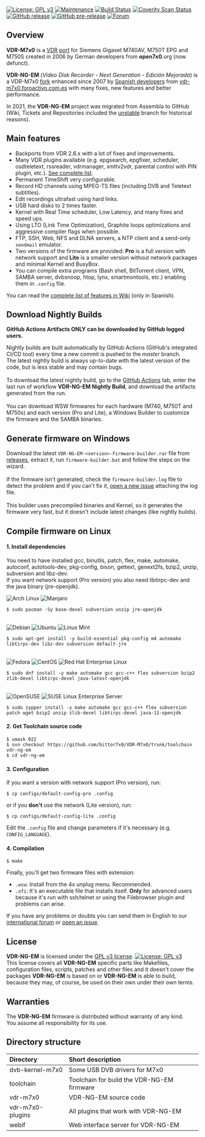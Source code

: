 [![License: GPL v3](https://img.shields.io/badge/License-GPLv3-blue.svg)](COPYING "Read License GPL v3")
[![Maintenance](https://img.shields.io/badge/Maintained%3F-yes-brightgreen.svg)](https://github.com/bittor7x0/VDR-M7x0/commits/master "View commits")
[![Build Status](https://img.shields.io/github/actions/workflow/status/bittor7x0/VDR-M7x0/nightly-build.yml?branch=master&label=Build)](https://github.com/bittor7x0/VDR-M7x0/actions/workflows/nightly-build.yml "Download nightly builds")
[![Coverity Scan Status](https://img.shields.io/coverity/scan/22406.svg)](https://scan.coverity.com/projects/bittor7x0-vdr-m7x0 "View Coverity Scan Status")
[![GitHub release](https://img.shields.io/github/release/bittor7x0/VDR-M7x0.svg)](https://github.com/bittor7x0/VDR-M7x0/releases/latest "Download latest release")
[![GitHub pre-release](https://img.shields.io/github/release/bittor7x0/VDR-M7x0.svg?include_prereleases&label=pre-release&color=red)](https://github.com/bittor7x0/VDR-M7x0/releases "Download latest pre-release")
[![Forum](https://img.shields.io/static/v1?label=&labelColor=gray&message=Forum&color=blue&style=flat&logo=homeadvisor&logoColor=ffffff)](https://vdr-m7x0.foroactivo.com.es/ "VDR-NG-EM Forum")


## Overview
**VDR-M7x0** is a [VDR](http://www.tvdr.de/software.htm "The Video Disk Recorder") [port](https://en.wikipedia.org/wiki/Porting "Software port") for Siemens Gigaset M740AV, M750T EPG and M750S created in 2006 by German developers from **open7x0**.org (now defunct).

**VDR-NG-EM** (*Video Disk Recorder - Next Generation - Edición Mejorada*) is a VDR-M7x0 [fork](https://en.wikipedia.org/wiki/Fork_(software_development) "Software fork") enhanced since 2007 by [Spanish developers](https://github.com/bittor7x0/VDR-M7x0/wiki/Colaboradores "VDR-NG-EM Contributors") from [vdr-m7x0.foroactivo.com.es](https://vdr-m7x0.foroactivo.com.es/ "VDR-NG-EM Forum") with many fixes, new features and better performance.

In 2021, the **VDR-NG-EM** project was migrated from Assembla to GitHub (Wiki, Tickets and Repositories included the [unstable](https://github.com/bittor7x0/VDR-M7x0-Assembla-Archived) branch for historical reasons).


## Main features
* Backports from VDR 2.6.x with a lot of fixes and improvements.
* Many VDR plugins available (e.g. epgsearch, epgfixer, scheduler, osdteletext, rssreader, vdrmanager, xmltv2vdr, parental control with PIN plugin, etc.). [See complete list](https://github.com/bittor7x0/VDR-M7x0/wiki/Plugins_para_el_VDR-NG-EM "VDR-NG-EM Plugins").
* Permanent TimeShift very configurable.
* Record HD channels using MPEG-TS files (including DVB and Teletext subtitles).
* Edit recordings ultrafast using hard links.
* USB hard disks to 2 times faster.
* Kernel with Real Time scheduler, Low Latency, and many fixes and speed ups.
* Using LTO (Link Time Optimization), Graphite loops optimizations and aggressive compiler flags when possible.
* FTP, SSH, Web, NFS and DLNA servers, a NTP client and a send-only ```sendmail``` emulator.
* Two versions of the firmware are provided: **Pro** is a full version with network support and **Lite** is a smaller version without network packages and minimal Kernel and BusyBox.
* You can compile extra programs (Bash shell, BitTorrent client, VPN, SAMBA server, dvbsnoop, htop, lynx, smartmontools, etc.) enabling them in ```.config``` file.

You can read the [complete list of features in Wiki](https://github.com/bittor7x0/VDR-M7x0/wiki/Mejoras_del_VDR-NG-EM "VDR-NG-EM ChangeLog") (only in Spanish).


## Download Nightly Builds

**GitHub Actions Artifacts ONLY can be downloaded by GitHub logged users.**

Nightly builds are built automatically by GitHub Actions (GitHub's integrated CI/CD tool) every time a new commit is pushed to the _master_ branch.\
The latest nightly build is always up-to-date with the latest version of the code, but is less stable and may contain bugs.\
\
To download the latest nightly build, go to the [GitHub Actions](https://github.com/bittor7x0/VDR-M7x0/actions/workflows/nightly-build.yml) tab, enter the last run of workflow **VDR-NG-EM Nightly Build**, and download the artifacts generated from the run.\
\
You can download WSW firmwares for each hardware (M740, M750T and M750s) and each version (Pro and Lite), a Windows Builder to customize the firmware and the SAMBA binaries.


## Generate firmware on Windows
Download the latest ```VDR-NG-EM-<version>-Firmware-builder.rar``` file from [releases](https://github.com/bittor7x0/VDR-M7x0/releases/latest), extract it, run ```firmware-builder.bat``` and follow the steps on the wizard.\
\
If the firmware isn't generated, check the ```firmware-builder.log``` file to detect the problem and if you can't fix it, [open a new issue](https://github.com/bittor7x0/VDR-M7x0/issues/new?assignees=&labels=bug&template=bug_report.md&title=) attaching the log file.\
\
This builder uses precompiled binaries and Kernel, so it generates the firmware very fast, but it doesn't include latest changes (like nightly builds).


## Compile firmware on Linux

#### 1. Install dependencies

You need to have installed gcc, binutils, patch, flex, make, automake, autoconf, autotools-dev, pkg-config, bison, gettext, genext2fs, bzip2, unzip, subversion and libz-dev.\
If you want network support (Pro version) you also need libtirpc-dev and the java binary (jre-openjdk).

![Arch Linux](https://img.shields.io/badge/-Arch%20Linux-333?style=for-the-badge&labelColor=1793D1&logo=arch%20linux&logoColor=white)
![Manjaro](https://img.shields.io/badge/-Manjaro-333?style=for-the-badge&labelColor=35bf5c&logo=manjaro&logoColor=white)
```
$ sudo pacman -Sy base-devel subversion unzip jre-openjdk
```
\
![Debian](https://img.shields.io/badge/-Debian-333?style=for-the-badge&labelColor=A81D33&logo=debian&logoColor=white)
![Ubuntu](https://img.shields.io/badge/-Ubuntu-333?style=for-the-badge&labelColor=dd4814&logo=ubuntu&logoColor=white)
![Linux Mint](https://img.shields.io/badge/-Linux%20Mint-333?style=for-the-badge&labelColor=87CF3E&logo=linux%20mint&logoColor=white)
```
$ sudo apt-get install -y build-essential pkg-config m4 automake libtirpc-dev libz-dev subversion default-jre
```
\
![Fedora](https://img.shields.io/badge/-Fedora-333?style=for-the-badge&labelColor=0b57a4&logo=fedora&logoColor=white)
![CentOS](https://img.shields.io/badge/-CentOS-333?style=for-the-badge&labelColor=212078&logo=centos&logoColor=white)
![Red Hat Enterprise Linux](https://img.shields.io/badge/-Red%20Hat%20Enterprise%20Linux-333?style=for-the-badge&labelColor=ee0000&logo=red%20hat&logoColor=white)
```
$ sudo dnf install -y make automake gcc gcc-c++ flex subversion bzip2 zlib-devel libtirpc-devel java-latest-openjdk
```
\
![OpenSUSE](https://img.shields.io/badge/-OpenSUSE-333?style=for-the-badge&labelColor=73ba25&logo=opensuse&logoColor=white)
![SUSE Linux Enterprise Server](https://img.shields.io/badge/-SUSE%20Linux%20Enterprise%20Server-333?style=for-the-badge&labelColor=73ba25&logo=opensuse&logoColor=white)
```
$ sudo zypper install -y make automake gcc gcc-c++ flex subversion patch wget bzip2 unzip zlib-devel libtirpc-devel java-11-openjdk
```

#### 2. Get Toolchain source code
```
$ umask 022
$ svn checkout https://github.com/bittor7x0/VDR-M7x0/trunk/toolchain vdr-ng-em
$ cd vdr-ng-em
```

#### 3. Configuration
If you want a version with network support (Pro version), run:
```
$ cp configs/default-config-pro .config
```
or if you **don't** use the network (Lite version), run:
```
$ cp configs/default-config-lite .config
```
Edit the ```.config``` file and change parameters if it's necessary (e.g. ```CONFIG_LANGUAGE```).

#### 4. Compilation
```
$ make
```

Finally, you'll get two firmware files with extension:
* ```.wsw```: Install from the 4x unplug menu. Recommended.
* ```.ofi```: It's an executable file that installs itself. **Only** for advanced users because it's run with ssh/telnet or using the Filebrowser plugin and problems can arise.

If you have any problems or doubts you can send them in English to our [international forum](https://vdr-m7x0.foroactivo.com.es/international-forum-f19/ "VDR-NG-EM International Forum") or [open an issue](https://github.com/bittor7x0/VDR-M7x0/issues/new/choose).


## License
**VDR-NG-EM** is licensed under the [GPL v3 license](COPYING "License: GPL v3").
[![License: GPL v3](https://img.shields.io/badge/License-GPLv3-blue.svg)](COPYING "Read License GPL v3")\
This license covers all **VDR-NG-EM** specific parts like Makefiles, configuration files, scripts, patches and other files and it doesn't cover the packages **VDR-NG-EM** is based on or **VDR-NG-EM** is able to build, because they may, of course, be used on their own under their own terms.


## Warranties
The **VDR-NG-EM** firmware is distributed without warranty of any kind.\
You assume all responsibility for its use.


## Directory structure
| Directory        | Short description                          |
|:-----------------|:-------------------------------------------|
| dvb-kernel-m7x0  | Some USB DVB drivers for M7x0              |
| toolchain        | Toolchain for build the VDR-NG-EM firmware |
| vdr-m7x0         | VDR-NG-EM source code                      |
| vdr-m7x0-plugins | All plugins that work with VDR-NG-EM       |
| webif            | Web interface server for VDR-NG-EM         |
